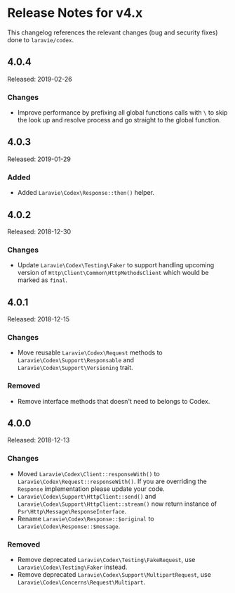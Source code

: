 # Release Notes for v4.x

This changelog references the relevant changes (bug and security fixes) done to `laravie/codex`.

## 4.0.4

Released: 2019-02-26

### Changes

* Improve performance by prefixing all global functions calls with `\` to skip the look up and resolve process and go straight to the global function.

## 4.0.3

Released: 2019-01-29

### Added

* Added `Laravie\Codex\Response::then()` helper.

## 4.0.2

Released: 2018-12-30

### Changes

* Update `Laravie\Codex\Testing\Faker` to support handling upcoming version of `Http\Client\Common\HttpMethodsClient` which would be marked as `final`.

## 4.0.1

Released: 2018-12-15

### Changes

* Move reusable `Laravie\Codex\Request` methods to `Laravie\Codex\Support\Responsable` and `Laravie\Codex\Support\Versioning` trait.

### Removed

* Remove interface methods that doesn't need to belongs to Codex.

## 4.0.0

Released: 2018-12-13

### Changes

* Moved `Laravie\Codex\Client::responseWith()` to `Laravie\Codex\Request::responseWith()`. If you are overriding the `Response` implementation please update your code.
* `Laravie\Codex\Support\HttpClient::send()` and `Laravie\Codex\Support\HttpClient::stream()` now return instance of `Psr\Http\Message\ResponseInterface`.
* Rename `Laravie\Codex\Response::$original` to `Laravie\Codex\Response::$message`.

### Removed

* Remove deprecated `Laravie\Codex\Testing\FakeRequest`, use `Laravie\Codex\Testing\Faker` instead.
* Remove deprecated `Laravie\Codex\Support\MultipartRequest`, use `Laravie\Codex\Concerns\Request\Multipart`.
